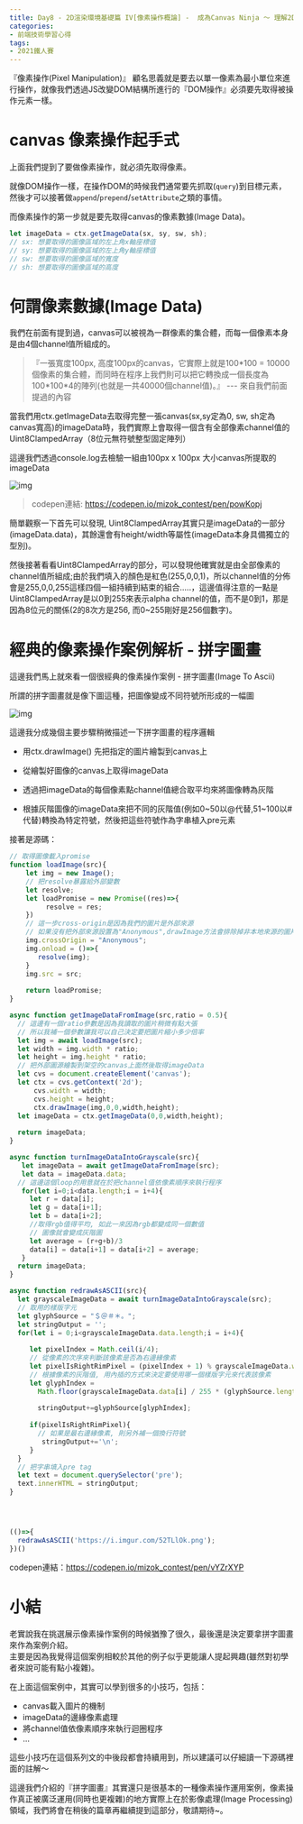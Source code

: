 ```yaml
---
title: Day8 - 2D渲染環境基礎篇 IV[像素操作概論] -  成為Canvas Ninja ～ 理解2D渲染的精髓
categories: 
- 前端技術學習心得
tags:
- 2021鐵人賽
---
```


『像素操作(Pixel Manipulation)』 顧名思義就是要去以單一像素為最小單位來進行操作，就像我們透過JS改變DOM結構所進行的『DOM操作』必須要先取得被操作元素一樣。  

# canvas 像素操作起手式

上面我們提到了要做像素操作，就必須先取得像素。

就像DOM操作一樣，在操作DOM的時候我們通常要先抓取(`query`)到目標元素，然後才可以接著做`append`/`prepend`/`setAttribute`之類的事情。  

而像素操作的第一步就是要先取得canvas的像素數據(Image Data)。

````javascript
let imageData = ctx.getImageData(sx, sy, sw, sh);
// sx: 想要取得的圖像區域的左上角x軸座標值
// sy: 想要取得的圖像區域的左上角y軸座標值
// sw: 想要取得的圖像區域的寬度
// sh: 想要取得的圖像區域的高度
````

# 何謂像素數據(Image Data)

我們在前面有提到過，canvas可以被視為一群像素的集合體，而每一個像素本身是由4個channel值所組成的。  

> 『一張寬度100px, 高度100px的canvas，它實際上就是100\*100 = 10000個像素的集合體，而同時在程序上我們則可以把它轉換成一個長度為100\*100\*4的陣列(也就是一共40000個channel值)。』  --- 來自我們前面提過的內容

當我們用ctx.getImageData去取得完整一張canvas(sx,sy定為0, sw, sh定為canvas寬高)的imageData時，我們實際上會取得一個含有全部像素channel值的Uint8ClampedArray（8位元無符號整型固定陣列）

這邊我們透過console.log去檢驗一組由100px x 100px 大小canvas所提取的imageData

![img](https://i.imgur.com/8bzGT1G.png)
> codepen連結: https://codepen.io/mizok_contest/pen/powKopj

簡單觀察一下首先可以發現, Uint8ClampedArray其實只是imageData的一部分(imageData.data)，其餘還會有height/width等屬性(imageData本身具備獨立的型別)。  

然後接著看看Uint8ClampedArray的部分，可以發現他確實就是由全部像素的channel值所組成;由於我們填入的顏色是紅色(255,0,0,1)，所以channel值的分佈會是255,0,0,255這樣四個一組持續到結束的組合.....，這邊值得注意的一點是Uint8ClampedArray是以0到255來表示alpha channel的值，而不是0到1，那是因為8位元的關係(2的8次方是256, 而0~255剛好是256個數字)。

# 經典的像素操作案例解析 - 拼字圖畫

這邊我們馬上就來看一個很經典的像素操作案例 - 拼字圖畫(Image To Ascii)

所謂的拼字圖畫就是像下圖這種，把圖像變成不同符號所形成的一幅圖

![img](https://i.imgur.com/nhxwsL9.jpg)

這邊我分成幾個主要步驟稍微描述一下拼字圖畫的程序邏輯

- 用ctx.drawImage() 先把指定的圖片繪製到canvas上

- 從繪製好圖像的canvas上取得imageData

- 透過把imageData的每個像素點channel值總合取平均來將圖像轉為灰階

- 根據灰階圖像的imageData來把不同的灰階值(例如0~50以@代替,51~100以#代替)轉換為特定符號，然後把這些符號作為字串植入pre元素

接著是源碼：

````javascript
// 取得圖像載入promise
function loadImage(src){
    let img = new Image();
    // 把resolve暴露給外部變數
    let resolve;
    let loadPromise = new Promise((res)=>{
         resolve = res;
    })
    // 這一步cross-origin是因為我們的圖片是外部來源
    // 如果沒有把外部來源設置為"Anonymous",drawImage方法會排除掉非本地來源的圖片資訊, 導致無法進行下一步繪圖
    img.crossOrigin = "Anonymous";
    img.onload = ()=>{
       resolve(img);
    }
    img.src = src;
  
    return loadPromise;
}

async function getImageDataFromImage(src,ratio = 0.5){
  // 這邊有一個ratio參數是因為我讀取的圖片稍微有點大張
  // 所以我補一個參數讓我可以自己決定要把圖片縮小多少倍率
  let img = await loadImage(src);
  let width = img.width * ratio;
  let height = img.height * ratio;
  // 把外部圖源繪製到架空的canvas上面然後取得imageData
  let cvs = document.createElement('canvas');
  let ctx = cvs.getContext('2d');
      cvs.width = width;
      cvs.height = height;
      ctx.drawImage(img,0,0,width,height);
  let imageData = ctx.getImageData(0,0,width,height);
  
  return imageData;
}

async function turnImageDataIntoGrayscale(src){
   let imageData = await getImageDataFromImage(src);
   let data = imageData.data;
  // 這邊這個loop的用意就在於把channel值依像素順序來執行程序
   for(let i=0;i<data.length;i = i+4){
     let r = data[i];
     let g = data[i+1];
     let b = data[i+2];
     //取得rgb值得平均, 如此一來因為rgb都變成同一個數值
     // 圖像就會變成灰階圖
     let average = (r+g+b)/3
     data[i] = data[i+1] = data[i+2] = average;
   }
  return imageData;
}

async function redrawAsASCII(src){
  let grayscaleImageData = await turnImageDataIntoGrayscale(src);
  // 取用的樣版字元
  let glyphSource = "＄＠＃＊。";
  let stringOutput = '';
  for(let i = 0;i<grayscaleImageData.data.length;i = i+4){
     
     let pixelIndex = Math.ceil(i/4);
     // 從像素的次序來判斷該像素是否為右邊緣像素
     let pixelIsRightRimPixel = (pixelIndex + 1) % grayscaleImageData.width === 0;
     // 根據像素的灰階值, 用內插的方式來決定要使用哪一個樣版字元來代表該像素
     let glyphIndex = 
       Math.floor(grayscaleImageData.data[i] / 255 * (glyphSource.length-1));
       
       stringOutput+=glyphSource[glyphIndex];
    
     if(pixelIsRightRimPixel){
       // 如果是最右邊緣像素, 則另外補一個換行符號
        stringOutput+='\n';
     }
  }
  // 把字串填入pre tag
  let text = document.querySelector('pre');
  text.innerHTML = stringOutput;
}




(()=>{
  redrawAsASCII('https://i.imgur.com/52TLlOk.png');
})()
````

codepen連結：https://codepen.io/mizok_contest/pen/vYZrXYP

# 小結

老實說我在挑選展示像素操作案例的時候猶豫了很久，最後還是決定要拿拼字圖畫來作為案例介紹。  
主要是因為我覺得這個案例相較於其他的例子似乎更能讓人提起興趣(雖然對初學者來說可能有點小複雜)。  

在上面這個案例中，其實可以學到很多的小技巧，包括：

- canvas載入圖片的機制
- imageData的邊緣像素處理
- 將channel值依像素順序來執行迴圈程序
- ...

這些小技巧在這個系列文的中後段都會持續用到，所以建議可以仔細讀一下源碼裡面的註解～

這邊我們介紹的『拼字圖畫』其實還只是很基本的一種像素操作運用案例，像素操作真正被廣泛運用(同時也更複雜)的地方實際上在於影像處理(Image Processing)領域，我們將會在稍後的篇章再繼續提到這部分，敬請期待~。
